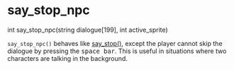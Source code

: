 # say_stop_npc

<Prototype>int say_stop_npc(string dialogue[199], int active_sprite)</Prototype>

`say_stop_npc()` behaves like [say_stop()](./say-stop.md), except the player cannot skip the dialogue by pressing the <kbd>space bar</kbd>. This is useful in situations where two characters are talking in the background.
